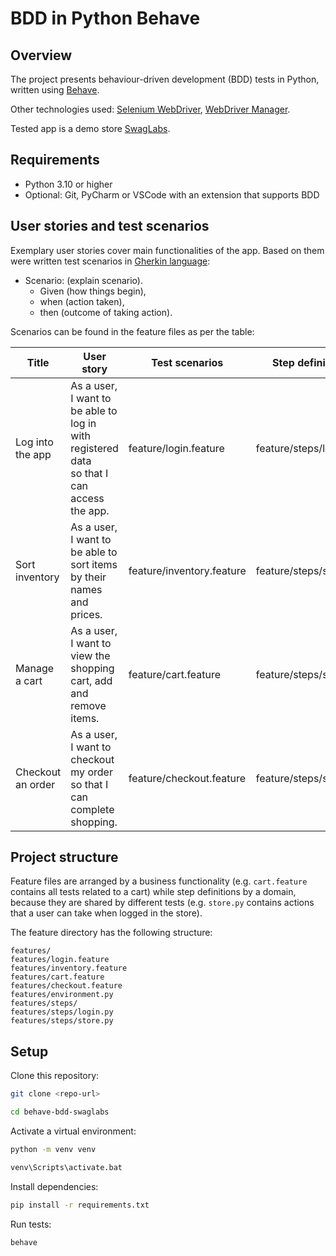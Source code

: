 # BDD in Python Behave

## Overview

The project presents behaviour-driven development (BDD) tests in Python, written
using [Behave](https://behave.readthedocs.io/en/stable/index.html). 

Other technologies used: [Selenium WebDriver](https://www.selenium.dev/documentation/webdriver/), [WebDriver Manager](https://github.com/SergeyPirogov/webdriver_manager).

Tested app is a demo store [SwagLabs](https://www.saucedemo.com/).

## Requirements
* Python 3.10 or higher
* Optional: Git, PyCharm or VSCode with an extension that supports BDD

## User stories and test scenarios

Exemplary user stories cover main functionalities of the app. Based on them were written test scenarios
in [Gherkin language](https://behave.readthedocs.io/en/stable/philosophy.html#the-gherkin-language):

- Scenario: (explain scenario).
    - Given (how things begin),
    - when (action taken),
    - then (outcome of taking action).

Scenarios can be found in the feature files as per the table:

| Title             | User story                                                                                            | Test scenarios            | Step definition        |
|-------------------|-------------------------------------------------------------------------------------------------------|---------------------------|------------------------|
| Log into the app  | As a user, <br />I want to be able to log in with registered data <br />so that I can access the app. | feature/login.feature     | feature/steps/login.py |                                                                                                              |                      |                                                   |
| Sort inventory    | As a user, <br />I want to be able to sort items by their names and prices.                           | feature/inventory.feature | feature/steps/store.py |                                                                                                                     |                      |                                                   |
| Manage a cart     | As a user, <br />I want to view the shopping cart, add and remove items.                              | feature/cart.feature      | feature/steps/store.py |
| Checkout an order | As a user, <br />I want to checkout my order<br /> so that I can complete shopping.                   | feature/checkout.feature  | feature/steps/store.py |

## Project structure

Feature files are arranged by a business functionality (e.g. `cart.feature` contains all tests related to a cart) while step definitions by a domain, because they are shared by different tests (e.g. `store.py` contains actions that a user can take when logged in the store).

The feature directory has the following structure:

```
features/
features/login.feature
features/inventory.feature
features/cart.feature
features/checkout.feature
features/environment.py
features/steps/
features/steps/login.py
features/steps/store.py
```

## Setup

Clone this repository:

```bash
git clone <repo-url>
```

```bash
cd behave-bdd-swaglabs
```

Activate a virtual environment:

```bash
python -m venv venv
```

```bash
venv\Scripts\activate.bat
```

Install dependencies:

```bash
pip install -r requirements.txt
```

Run tests:

```bash
behave
```
